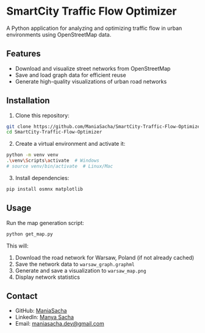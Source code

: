 # SmartCity Traffic Flow Optimizer

A Python application for analyzing and optimizing traffic flow in urban environments using OpenStreetMap data.

## Features

- Download and visualize street networks from OpenStreetMap
- Save and load graph data for efficient reuse
- Generate high-quality visualizations of urban road networks

## Installation

1. Clone this repository:
```bash
git clone https://github.com/ManiaSacha/SmartCity-Traffic-Flow-Optimizer.git
cd SmartCity-Traffic-Flow-Optimizer
```

2. Create a virtual environment and activate it:
```bash
python -m venv venv
.\venv\Scripts\activate  # Windows
# source venv/bin/activate  # Linux/Mac
```

3. Install dependencies:
```bash
pip install osmnx matplotlib
```

## Usage

Run the map generation script:
```bash
python get_map.py
```

This will:
1. Download the road network for Warsaw, Poland (if not already cached)
2. Save the network data to `warsaw_graph.graphml`
3. Generate and save a visualization to `warsaw_map.png`
4. Display network statistics

## Contact

- GitHub: [ManiaSacha](https://github.com/ManiaSacha)
- LinkedIn: [Manya Sacha](https://www.linkedin.com/in/manya-sacha-apply-ml-engineer/)
- Email: maniasacha.dev@gmail.com
